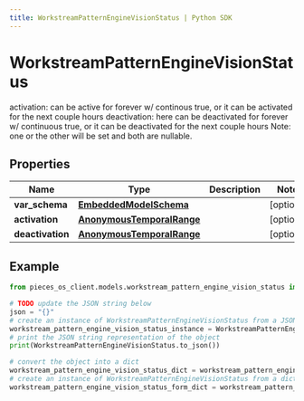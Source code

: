 ```yaml
---
title: WorkstreamPatternEngineVisionStatus | Python SDK
---
```


# WorkstreamPatternEngineVisionStatus

activation: can be active for forever w/ continous true, or it can be activated for the next couple hours  deactivation: here can be deactivated for forever w/ continuous true, or it can be deactivated for the next couple hours  Note: one or the other will be set and both are nullable.

## Properties

Name | Type | Description | Notes
------------ | ------------- | ------------- | -------------
**var_schema** | [**EmbeddedModelSchema**](EmbeddedModelSchema) |  | [optional] 
**activation** | [**AnonymousTemporalRange**](AnonymousTemporalRange) |  | [optional] 
**deactivation** | [**AnonymousTemporalRange**](AnonymousTemporalRange) |  | [optional] 

## Example

```python
from pieces_os_client.models.workstream_pattern_engine_vision_status import WorkstreamPatternEngineVisionStatus

# TODO update the JSON string below
json = "{}"
# create an instance of WorkstreamPatternEngineVisionStatus from a JSON string
workstream_pattern_engine_vision_status_instance = WorkstreamPatternEngineVisionStatus.from_json(json)
# print the JSON string representation of the object
print(WorkstreamPatternEngineVisionStatus.to_json())

# convert the object into a dict
workstream_pattern_engine_vision_status_dict = workstream_pattern_engine_vision_status_instance.to_dict()
# create an instance of WorkstreamPatternEngineVisionStatus from a dict
workstream_pattern_engine_vision_status_form_dict = workstream_pattern_engine_vision_status.from_dict(workstream_pattern_engine_vision_status_dict)
```


